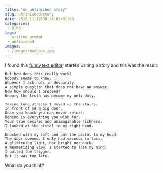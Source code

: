 ```yaml
---
title: "An unfinished story"
slug: unfinished-story
date: 2019-11-12T08:34:05+01:00
categories:
 - Blog
tags:
 - writing prompt
 - unfinished
images:
 - /images/macbook.jpg
---
```


I found this [funny text editor](https://rolandasb.github.io/firstdraft/), started writing a story and this was the result:
<!--more-->

``` 
But how does this really work?
Nobody seems to know.
Whoever I ask nods in desparity.
A simple question that does not have an answer.
Now how should I proceed?
Unbury the truth has become my only duty.

Taking long strides I moved up the stairs.
In front of me a big door.
Once you knock you can never return.
Behind is everything you wish for.
Your true desires and unimaginable richness.
I looked at the pistol in my right hand.

Knocked with my left and put the pistol to my head.
The door opened. I only had seconds to last.
A glistening light, nor bright nor dark.
A mesmerizing view. I started to lose my mind.
I pulled the trigger.
But it was too late.
```

What do you think?